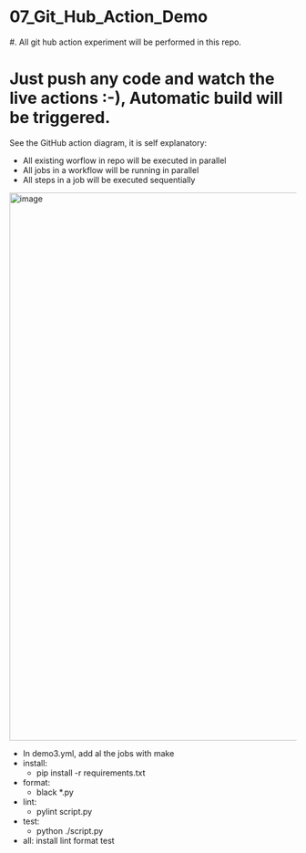 # 07_Git_Hub_Action_Demo
#.
All git hub action experiment will be performed in this repo.
# Just push any code and watch the live actions :-), Automatic build will be triggered.
See the GitHub action diagram, it is self explanatory:
- All existing worflow in repo will be executed in parallel
- All jobs in a workflow will be running in parallel
- All steps in a job will be executed sequentially 
<img width="962" alt="image" src="https://github.com/MyMLOpsProjects/07_Git_Hub_Action_Demo/assets/90625369/c80dc862-d6a7-41a0-9afc-cc5122fc06bd">

- In demo3.yml, add al the jobs with make <job>
- install:
	- pip install -r requirements.txt
- format:
	- black *.py
- lint:
	- pylint script.py
- test:
	- python ./script.py
- all:	install lint format test
